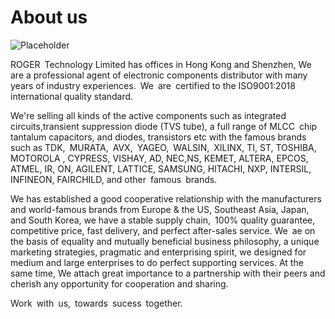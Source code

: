 About us
========

![Placeholder](https://evereditor.com/mui2.jpg)

ROGER Technology Limited has offices in Hong Kong and Shenzhen, We are a professional agent of electronic components distributor with many years of industry experiences. We are certified to the ISO9001:2018 international quality standard.

We're selling all kinds of the active components such as integrated circuits,transient suppression diode (TVS tube), a full range of MLCC chip tantalum capacitors, and diodes, transistors etc with the famous brands such as TDK, MURATA, AVX, YAGEO, WALSIN, XILINX, TI, ST, TOSHIBA, MOTOROLA , CYPRESS, VISHAY, AD, NEC,NS, KEMET, ALTERA, EPCOS, ATMEL, IR, ON, AGILENT, LATTICE, SAMSUNG, HITACHI, NXP, INTERSIL, INFINEON, FAIRCHILD, and other famous brands.

We has established a good cooperative relationship with the manufacturers and world-famous brands from Europe & the US, Southeast Asia, Japan, and South Korea, we have a stable supply chain, 100% quality guarantee, competitive price, fast delivery, and perfect after-sales service. We ae on the basis of equality and mutually beneficial business philosophy, a unique marketing strategies, pragmatic and enterprising spirit, we designed for medium and large enterprises to do perfect supporting services. At the same time, We attach great importance to a partnership with their peers and cherish any opportunity for cooperation and sharing.

Work with us, towards sucess together.
